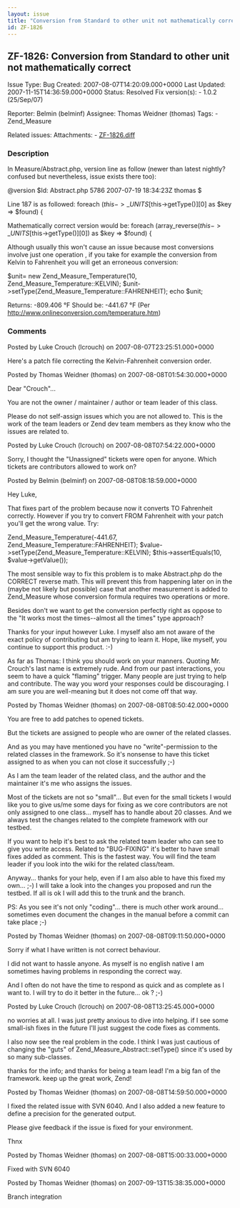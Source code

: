 ```yaml
---
layout: issue
title: "Conversion from Standard to other unit not mathematically correct"
id: ZF-1826
---
```


ZF-1826: Conversion from Standard to other unit not mathematically correct
--------------------------------------------------------------------------

 Issue Type: Bug Created: 2007-08-07T14:20:09.000+0000 Last Updated: 2007-11-15T14:36:59.000+0000 Status: Resolved Fix version(s): - 1.0.2 (25/Sep/07)
 
 Reporter:  Belmin (belminf)  Assignee:  Thomas Weidner (thomas)  Tags: - Zend\_Measure
 
 Related issues: 
 Attachments: - [ZF-1826.diff](/issues/secure/attachment/10671/ZF-1826.diff)
 
### Description

In Measure/Abstract.php, version line as follow (newer than latest nightly? confused but nevertheless, issue exists there too):

@version $Id: Abstract.php 5786 2007-07-19 18:34:23Z thomas $

Line 187 is as followed: foreach ($this->\_UNITS[$this->getType()][0] as $key => $found) {

Mathematically correct version would be: foreach (array\_reverse($this->\_UNITS[$this->getType()][0]) as $key => $found) {

Although usually this won't cause an issue because most conversions involve just one operation , if you take for example the conversion from Kelvin to Fahrenheit you will get an erroneous conversion:

$unit= new Zend\_Measure\_Temperature(10, Zend\_Measure\_Temperature::KELVIN); $unit->setType(Zend\_Measure\_Temperature::FAHRENHEIT); echo $unit;

Returns: -809.406 °F Should be: -441.67 °F (Per <http://www.onlineconversion.com/temperature.htm>)

 

 

### Comments

Posted by Luke Crouch (lcrouch) on 2007-08-07T23:25:51.000+0000

Here's a patch file correcting the Kelvin-Fahrenheit conversion order.

 

 

Posted by Thomas Weidner (thomas) on 2007-08-08T01:54:30.000+0000

Dear "Crouch"...

You are not the owner / maintainer / author or team leader of this class.

Please do not self-assign issues which you are not allowed to. This is the work of the team leaders or Zend dev team members as they know who the issues are related to.

 

 

Posted by Luke Crouch (lcrouch) on 2007-08-08T07:54:22.000+0000

Sorry, I thought the "Unassigned" tickets were open for anyone. Which tickets are contributors allowed to work on?

 

 

Posted by Belmin (belminf) on 2007-08-08T08:18:59.000+0000

Hey Luke,

That fixes part of the problem because now it converts TO Fahrenheit correctly. However if you try to convert FROM Fahrenheit with your patch you'll get the wrong value. Try:

Zend\_Measure\_Temperature(-441.67, Zend\_Measure\_Temperature::FAHRENHEIT); $value->setType(Zend\_Measure\_Temperature::KELVIN); $this->assertEquals(10, $value->getValue());

The most sensible way to fix this problem is to make Abstract.php do the CORRECT reverse math. This will prevent this from happening later on in the (maybe not likely but possible) case that another measurement is added to Zend\_Measure whose conversion formula requires two operations or more.

Besides don't we want to get the conversion perfectly right as oppose to the "It works most the times--almost all the times" type approach?

Thanks for your input however Luke. I myself also am not aware of the exact policy of contributing but am trying to learn it. Hope, like myself, you continue to support this product. :-)

As far as Thomas: I think you should work on your manners. Quoting Mr. Crouch's last name is extremely rude. And from our past interactions, you seem to have a quick "flaming" trigger. Many people are just trying to help and contribute. The way you word your responses could be discouraging. I am sure you are well-meaning but it does not come off that way.

 

 

Posted by Thomas Weidner (thomas) on 2007-08-08T08:50:42.000+0000

You are free to add patches to opened tickets.

But the tickets are assigned to people who are owner of the related classes.

And as you may have mentioned you have no "write"-permission to the related classes in the framework. So it's nonsense to have this ticket assigned to as when you can not close it successfully ;-)

As I am the team leader of the related class, and the author and the maintainer it's me who assigns the issues.

Most of the tickets are not so "small"... But even for the small tickets I would like you to give us/me some days for fixing as we core contributors are not only assigned to one class... myself has to handle about 20 classes. And we always test the changes related to the complete framework with our testbed.

If you want to help it's best to ask the related team leader who can see to give you write access. Related to "BUG-FIXING" it's better to have small fixes added as comment. This is the fastest way. You will find the team leader if you look into the wiki for the related class/team.

Anyway... thanks for your help, even if I am also able to have this fixed my own... ;-) I will take a look into the changes you proposed and run the testbed. If all is ok I will add this to the trunk and the branch.

PS: As you see it's not only "coding"... there is much other work around... sometimes even document the changes in the manual before a commit can take place ;-)

 

 

Posted by Thomas Weidner (thomas) on 2007-08-08T09:11:50.000+0000

Sorry if what I have written is not correct behaviour.

I did not want to hassle anyone. As myself is no english native I am sometimes having problems in responding the correct way.

And I often do not have the time to respond as quick and as complete as I want to. I will try to do it better in the future... ok ? ;-)

 

 

Posted by Luke Crouch (lcrouch) on 2007-08-08T13:25:45.000+0000

no worries at all. I was just pretty anxious to dive into helping. if I see some small-ish fixes in the future I'll just suggest the code fixes as comments.

I also now see the real problem in the code. I think I was just cautious of changing the "guts" of Zend\_Measure\_Abstract::setType() since it's used by so many sub-classes.

thanks for the info; and thanks for being a team lead! I'm a big fan of the framework. keep up the great work, Zend!

 

 

Posted by Thomas Weidner (thomas) on 2007-08-08T14:59:50.000+0000

I fixed the related issue with SVN 6040. And I also added a new feature to define a precision for the generated output.

Please give feedback if the issue is fixed for your environment.

Thnx

 

 

Posted by Thomas Weidner (thomas) on 2007-08-08T15:00:33.000+0000

Fixed with SVN 6040

 

 

Posted by Thomas Weidner (thomas) on 2007-09-13T15:38:35.000+0000

Branch integration

 

 